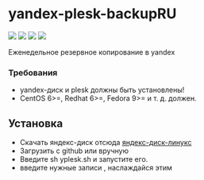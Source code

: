 # yandex-plesk-backupRU
![](https://img.shields.io/badge/ерсия-1.0.1-dark) ![](https://img.shields.io/badge/автор-trfoxs-blue) ![](https://shields.io/badge/license-MIT-informational) ![](https://img.shields.io/badge/русский-red)

Еженедельное резервное копирование в yandex


### Требования
- yandex-диск и plesk должны быть установлены!
- CentOS 6>=, Redhat 6>=, Fedora 9>= и т. д. должен.

## Установка
- Скачать яндекс-диск отсюда [яндекс-диск-линукс](https://yandex.ru/support/disk-desktop-linux/installation.html)
- Загрузить с github или вручную
- Введите sh yplesk.sh и запустите его.
- введите нужные записи , наслаждайся этим

